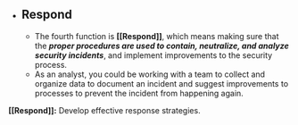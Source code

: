 - ## Respond
	- The fourth function is **[[Respond]]**, which means making sure that the ***proper procedures are used to contain, neutralize, and analyze security incidents***, and implement improvements to the security process. 
	- As an analyst, you could be working with a team to collect and organize data to document an incident and suggest improvements to processes to prevent the incident from happening again.

**[[Respond]]:** Develop effective response strategies.